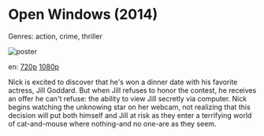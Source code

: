 # Open Windows (2014)

Genres: action, crime, thriller

![poster](http://image.tmdb.org/t/p/w500/ATI8sLJ0pYNyJOIPaxX8tzcBsF.jpg)

en:
  [720p](magnet:?xt=urn:btih:9C64FCA261A96A717E3FDD7AA20BA15EE2B22547&tr=udp://glotorrents.pw:6969/announce&tr=udp://tracker.opentrackr.org:1337/announce&tr=udp://torrent.gresille.org:80/announce&tr=udp://tracker.openbittorrent.com:80&tr=udp://tracker.coppersurfer.tk:6969&tr=udp://tracker.leechers-paradise.org:6969&tr=udp://p4p.arenabg.ch:1337&tr=udp://tracker.internetwarriors.net:1337)
  [1080p](magnet:?xt=urn:btih:7B4FC049C04F70E4772797A8E50885B6DD73E280&tr=udp://glotorrents.pw:6969/announce&tr=udp://tracker.opentrackr.org:1337/announce&tr=udp://torrent.gresille.org:80/announce&tr=udp://tracker.openbittorrent.com:80&tr=udp://tracker.coppersurfer.tk:6969&tr=udp://tracker.leechers-paradise.org:6969&tr=udp://p4p.arenabg.ch:1337&tr=udp://tracker.internetwarriors.net:1337)
  


Nick is excited to discover that he's won a dinner date with his favorite actress, Jill Goddard. But when Jill refuses to honor the contest, he receives an offer he can't refuse: the ability to view Jill secretly via computer. Nick begins watching the unknowing star on her webcam, not realizing that this decision will put both himself and Jill at risk as they enter a terrifying world of cat-and-mouse where nothing-and no one-are as they seem.